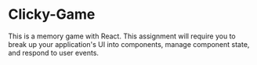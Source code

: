 # Clicky-Game
This is a memory game with React. This assignment will require you to break up your application's UI into components, manage component state, and respond to user events.
